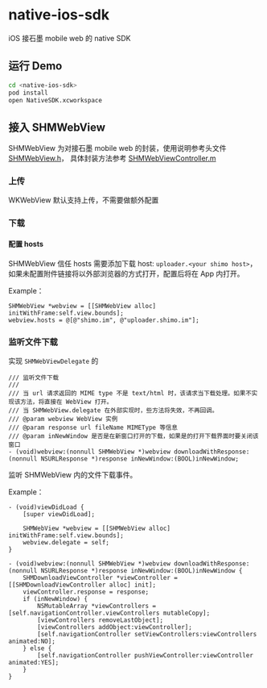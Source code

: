 # native-ios-sdk

iOS 接石墨 mobile web 的 native SDK

## 运行 Demo

```bash
cd <native-ios-sdk>
pod install
open NativeSDK.xcworkspace
```

## 接入 SHMWebView

SHMWebView 为对接石墨 mobile web 的封装，使用说明参考头文件 [SHMWebView.h](https://github.com/shimohq/native-ios-sdk/blob/main/NativeSDK/SHMWebView/SHMWebView.h)，
具体封装方法参考 [SHMWebViewController.m](https://github.com/shimohq/native-ios-sdk/blob/main/NativeSDK/SHMWebViewController.m)

### 上传

WKWebView 默认支持上传，不需要做额外配置

### 下载

#### 配置 hosts

SHMWebView 信任 hosts 需要添加下载 host: `uploader.<your shimo host>`，如果未配置附件链接将以外部浏览器的方式打开，配置后将在 App 内打开。

Example：

```
SHMWebView *webview = [[SHMWebView alloc] initWithFrame:self.view.bounds];
webview.hosts = @[@"shimo.im", @"uploader.shimo.im"];
```

### 监听文件下载

实现 `SHMWebViewDelegate` 的

```
/// 监听文件下载
///
/// 当 url 请求返回的 MIME type 不是 text/html 时，该请求当下载处理。如果不实现该方法，将直接在 WebView 打开。
/// 当 SHMWebView.delegate 在外部实现时，些方法将失效，不再回调。
/// @param webview WebView 实例
/// @param response url fileName MIMEType 等信息
/// @param inNewWindow 是否是在新窗口打开的下载，如果是的打开下载界面时要关闭该窗口
- (void)webview:(nonnull SHMWebView *)webview downloadWithResponse:(nonnull NSURLResponse *)response inNewWindow:(BOOL)inNewWindow;
```

监听 SHMWebView 内的文件下载事件。

Example：

```
- (void)viewDidLoad {
    [super viewDidLoad];

    SHMWebView *webview = [[SHMWebView alloc] initWithFrame:self.view.bounds];
    webview.delegate = self;
}

- (void)webview:(nonnull SHMWebView *)webview downloadWithResponse:(nonnull NSURLResponse *)response inNewWindow:(BOOL)inNewWindow {
    SHMDownloadViewController *viewController = [[SHMDownloadViewController alloc] init];
    viewController.response = response;
    if (inNewWindow) {
        NSMutableArray *viewControllers = [self.navigationController.viewControllers mutableCopy];
        [viewControllers removeLastObject];
        [viewControllers addObject:viewController];
        [self.navigationController setViewControllers:viewControllers animated:NO];
    } else {
        [self.navigationController pushViewController:viewController animated:YES];
    }
}
```
